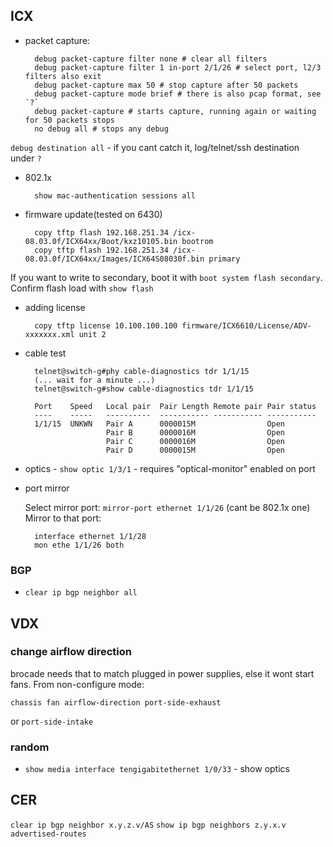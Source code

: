 ## ICX

* packet capture:

        debug packet-capture filter none # clear all filters
        debug packet-capture filter 1 in-port 2/1/26 # select port, l2/3 filters also exit
        debug packet-capture max 50 # stop capture after 50 packets
        debug packet-capture mode brief # there is also pcap format, see `?`
        debug packet-capture # starts capture, running again or waiting for 50 packets stops
        no debug all # stops any debug

`debug destination all` - if you cant catch it, log/telnet/ssh destination under `?`

* 802.1x

        show mac-authentication sessions all






* firmware update(tested on 6430)

        copy tftp flash 192.168.251.34 /icx-08.03.0f/ICX64xx/Boot/kxz10105.bin bootrom
        copy tftp flash 192.168.251.34 /icx-08.03.0f/ICX64xx/Images/ICX64S08030f.bin primary

If you want to write to secondary, boot it with `boot system flash secondary`. Confirm flash load with `show flash`

* adding license

        copy tftp license 10.100.100.100 firmware/ICX6610/License/ADV-xxxxxxx.xml unit 2


* cable test

        telnet@switch-g#phy cable-diagnostics tdr 1/1/15
        (... wait for a minute ...)
        telnet@switch-g#show cable-diagnostics tdr 1/1/15

        Port	Speed	Local pair	Pair Length	Remote pair	Pair status
        ----	-----	----------	-----------	-----------	-----------
        1/1/15 	UNKWN	Pair A    	0000015M   	          	Open
            	     	Pair B    	0000016M   	          	Open
            	     	Pair C    	0000016M   	          	Open
            	     	Pair D    	0000015M   	          	Open

* optics  - `show optic 1/3/1` - requires "optical-monitor" enabled on port

* port mirror

    Select mirror port: `mirror-port ethernet 1/1/26` (cant be 802.1x one)
    Mirror to that port:

        interface ethernet 1/1/28
        mon ethe 1/1/26 both

### BGP

 * `clear ip bgp neighbor all`


## VDX

### change airflow direction

brocade needs that to match plugged in power supplies, else it wont start fans.
From non-configure mode:

    chassis fan airflow-direction port-side-exhaust

or `port-side-intake`


### random

* `show media interface tengigabitethernet 1/0/33` - show optics


## CER

`clear ip bgp neighbor x.y.z.v/AS`
`show ip bgp neighbors z.y.x.v advertised-routes`
